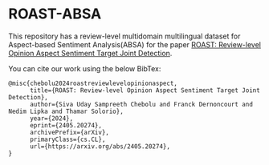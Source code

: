 # ROAST-ABSA
This repository has a review-level multidomain multilingual dataset for Aspect-based Sentiment Analysis(ABSA) for the paper [ROAST: Review-level Opinion Aspect Sentiment Target Joint Detection](https://arxiv.org/abs/2405.20274). 

You can cite our work using the below BibTex:
```
@misc{chebolu2024roastreviewlevelopinionaspect,
      title={ROAST: Review-level Opinion Aspect Sentiment Target Joint Detection}, 
      author={Siva Uday Sampreeth Chebolu and Franck Dernoncourt and Nedim Lipka and Thamar Solorio},
      year={2024},
      eprint={2405.20274},
      archivePrefix={arXiv},
      primaryClass={cs.CL},
      url={https://arxiv.org/abs/2405.20274}, 
}
```
